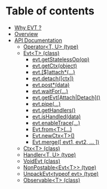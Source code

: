 # Table of contents

* [Why EVT ?](README.md)
* [Overview](overview.md)
* [API Documentation](api/README.md)
  * [Operator&lt;T, U&gt; \(type\)](api/operator.md)
  * [Evt&lt;T&gt; \(class\)](api/evt/README.md)
    * [evt.getStatelessOp\(op\)](api/evt/getstatelessop.md)
    * [evt.getCtx\(object\)](api/evt/getctx.md)
    * [evt.\[$\]attach\*\(...\)](api/evt/attach.md)
    * [evt.detach\(\[ctx\]\)](api/evt/detach.md)
    * [evt.post\*\(data\)](api/evt/post.md)
    * [evt.waitFor\(...\)](api/evt/waitfor.md)
    * [evt.getEvt\[Attach\|Detach\]\(\)](api/evt/getevtattachdetach.md)
    * [evt.pipe\(...\)](api/evt/pipe.md)
    * [evt.getHandlers\(\)](api/evt/gethandler.md)
    * [evt.isHandled\(data\)](api/evt/ishandled.md)
    * [evt.enableTrace\(...\)](api/evt/enabletrace.md)
    * [Evt.from&lt;T&gt;\(...\)](api/evt/from.md)
    * [Evt.newCtx&lt;T&gt;\(\)](api/evt/newctx.md)
    * [Evt.merge\(\[ evt1, evt2, ... \]\)](api/evt/merge.md)
  * [Ctx&lt;T&gt; \(class\)](api/ctx.md)
  * [Handler&lt;T, U&gt; \(type\)](api/handler.md)
  * [VoidEvt \(class\)](api/voidevt.md)
  * [NonPostable&lt;Evt&lt;T&gt;&gt; \(type\)](api/nonpostable.md)
  * [UnpackEvt&lt;typeof evt&gt; \(type\)](api/unpackevt.md)
  * [Observable&lt;T&gt; \(class\)](api/observable.md)

